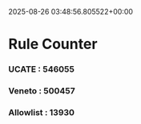 2025-08-26 03:48:56.805522+00:00
# Rule Counter 
 ### UCATE : 546055

 ### Veneto : 500457

 ### Allowlist : 13930